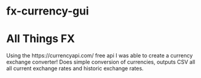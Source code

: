 # fx-currency-gui
<h1>All Things FX</h1>
Using the https://currencyapi.com/ free api I was able to create a currency exchange converter!
Does simple conversion of currencies, outputs CSV all all current exchange rates and historic exchange rates. 
